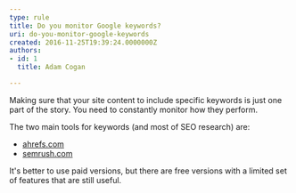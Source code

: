 ```yaml
---
type: rule
title: Do you monitor Google keywords?
uri: do-you-monitor-google-keywords
created: 2016-11-25T19:39:24.0000000Z
authors:
- id: 1
  title: Adam Cogan

---
```




<span class='intro'> Making sure that your site content to include specific keywords is just one part of the story. You need to constantly monitor how they perform.&#160;​<br> </span>

<p>The two main tools&#160;for keywords (and most of&#160;SEO research) are&#58;<ul><li><a href="http&#58;//ahrefs.com/">ahrefs.com</a><br></li><li><a href="http&#58;//semrush.com/">semrush.com</a><br></li></ul></p><p>It's better to use paid versions, but there are free versions with a limited set of features that are still useful.<br></p>


